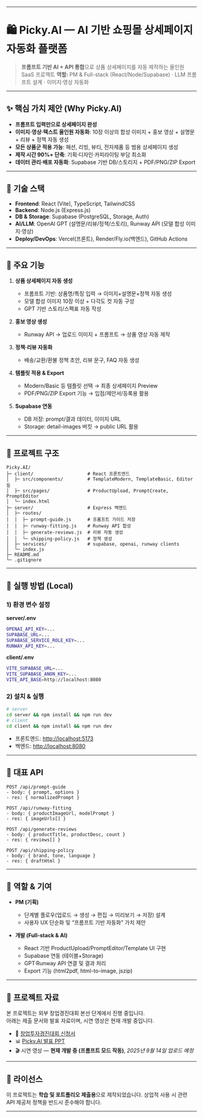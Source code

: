 
---

# 🛍️ Picky.AI — AI 기반 쇼핑몰 상세페이지 자동화 플랫폼

> **프롬프트 기반 AI + API 통합**으로 상품 상세페이지를 자동 제작하는 올인원 SaaS 프로젝트
> **역할:** PM & Full-stack (React/Node/Supabase) · LLM 프롬프트 설계 · 이미지·영상 자동화

---

## ✨ 핵심 가치 제안 (Why Picky.AI)

* **프롬프트 입력만으로 상세페이지 완성**
* **이미지·영상·텍스트 올인원 자동화**: 10장 이상의 합성 이미지 + 홍보 영상 + 설명문 + 리뷰 + 정책 자동 생성
* **모든 상품군 적용 가능**: 패션, 리빙, 뷰티, 전자제품 등 범용 상세페이지 생성
* **제작 시간 90%+ 단축**: 기획·디자인·카피라이팅 부담 최소화
* **데이터 관리·배포 자동화**: Supabase 기반 DB/스토리지 + PDF/PNG/ZIP Export

---

## 🔧 기술 스택

* **Frontend**: React (Vite), TypeScript, TailwindCSS
* **Backend**: Node.js (Express.js)
* **DB & Storage**: Supabase (PostgreSQL, Storage, Auth)
* **AI/LLM**: OpenAI GPT (설명문/리뷰/정책/스토리), Runway API (모델 합성 이미지·영상)
* **Deploy/DevOps**: Vercel(프론트), Render/Fly.io(백엔드), GitHub Actions

---

## 🧩 주요 기능

1. **상품 상세페이지 자동 생성**

   * 프롬프트 기반: 상품명/특징 입력 → 이미지+설명문+정책 자동 생성
   * 모델 합성 이미지 10장 이상 + 다각도 컷 자동 구성
   * GPT 기반 스토리/스펙표 자동 작성

2. **홍보 영상 생성**

   * Runway API → 업로드 이미지 + 프롬프트 → 상품 영상 자동 제작

3. **정책·리뷰 자동화**

   * 배송/교환/환불 정책 초안, 리뷰 문구, FAQ 자동 생성

4. **템플릿 적용 & Export**

   * Modern/Basic 등 템플릿 선택 → 최종 상세페이지 Preview
   * PDF/PNG/ZIP Export 기능 → 입점/제안서/등록용 활용

5. **Supabase 연동**

   * DB 저장: prompt/결과 데이터, 이미지 URL
   * Storage: detail-images 버킷 → public URL 활용

---

## 📂 프로젝트 구조

```
Picky.AI/
├─ client/                    # React 프론트엔드
│  ├─ src/components/         # TemplateModern, TemplateBasic, Editor 등
│  ├─ src/pages/              # ProductUpload, PromptCreate, PromptEditor
│  └─ index.html
├─ server/                    # Express 백엔드
│  ├─ routes/
│  │  ├─ prompt-guide.js      # 프롬프트 가이드 저장
│  │  ├─ runway-fitting.js    # Runway API 합성
│  │  ├─ generate-reviews.js  # 리뷰 자동 생성
│  │  └─ shipping-policy.js   # 정책 생성
│  ├─ services/               # supabase, openai, runway clients
│  └─ index.js
├─ README.md
└─ .gitignore
```

---

## 🚀 실행 방법 (Local)

### 1) 환경 변수 설정

**server/.env**

```bash
OPENAI_API_KEY=...
SUPABASE_URL=...
SUPABASE_SERVICE_ROLE_KEY=...
RUNWAY_API_KEY=...
```

**client/.env**

```bash
VITE_SUPABASE_URL=...
VITE_SUPABASE_ANON_KEY=...
VITE_API_BASE=http://localhost:8080
```

### 2) 설치 & 실행

```bash
# server
cd server && npm install && npm run dev
# client
cd client && npm install && npm run dev
```

* 프론트엔드: [http://localhost:5173](http://localhost:5173)
* 백엔드: [http://localhost:8080](http://localhost:8080)

---

## 🔌 대표 API

```http
POST /api/prompt-guide
- body: { prompt, options }
- res: { normalizedPrompt }

POST /api/runway-fitting
- body: { productImageUrl, modelPrompt }
- res: { imageUrls[] }

POST /api/generate-reviews
- body: { productTitle, productDesc, count }
- res: { reviews[] }

POST /api/shipping-policy
- body: { brand, tone, language }
- res: { draftHtml }
```

---

## 🧭 역할 & 기여

* **PM (기획)**

  * 단계별 플로우(업로드 → 생성 → 편집 → 미리보기 → 저장) 설계
  * 사용자 UX 단순화 및 “프롬프트 기반 자동화” 가치 제안

* **개발 (Full-stack & AI)**

  * React 기반 ProductUpload/PromptEditor/Template UI 구현
  * Supabase 연동 (테이블+Storage)
  * GPT·Runway API 연결 및 결과 처리
  * Export 기능 (html2pdf, html-to-image, jszip)

---

## 📑 프로젝트 자료

본 프로젝트는 외부 창업경진대회 본선 단계에서 진행 중입니다.  
아래는 제출 문서와 발표 자료이며, 시연 영상은 현재 개발 중입니다.

* 📄 [창업투자경진대회 신청서](./창업투자경진대회%20신청서.pdf)
* 📊 [Picky.AI 발표 PPT](./Picky.AI_PPT.pdf)
* 🎬 시연 영상 — **현재 개발 중 (프롬프트 모드 작동)**, *2025년 9월 14일 업로드 예정*

---

## 📄 라이선스

이 프로젝트는 **학습 및 포트폴리오 제출용**으로 제작되었습니다.
상업적 사용 시 관련 API 제공처 정책을 반드시 준수해야 합니다.

---

